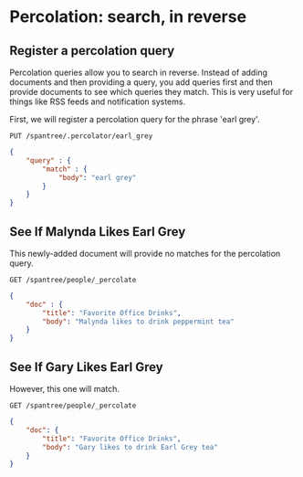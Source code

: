 # Percolation: search, in reverse

## Register a percolation query

Percolation queries allow you to search in reverse.  Instead of adding documents and then providing a query, you add 
queries first and then provide documents to see which queries they match. This is very useful for things like RSS feeds 
and notification systems.

First, we will register a percolation query for the phrase 'earl grey'.

`PUT /spantree/.percolator/earl_grey`

```json
{
	"query" : {
		"match" : {
			"body": "earl grey"
		}
	}
}
```

## See If Malynda Likes Earl Grey

This newly-added document will provide no matches for the percolation query.

`GET /spantree/people/_percolate`

```json
{
	"doc" : {
		"title": "Favorite Office Drinks",
		"body": "Malynda likes to drink peppermint tea"
	}
}
```

## See If Gary Likes Earl Grey

However, this one will match.

`GET /spantree/people/_percolate`

```json
{
	"doc": {
		"title": "Favorite Office Drinks",
		"body": "Gary likes to drink Earl Grey tea"
	}
}
```